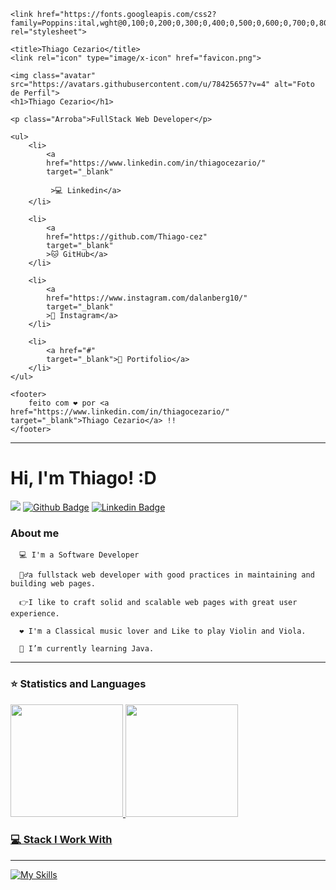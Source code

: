 <!DOCTYPE html>
<html lang="en">
<head>
    <link rel="preconnect" href="https://fonts.googleapis.com">
    <link rel="preconnect" href="https://fonts.gstatic.com" crossorigin>
    <link rel="stylesheet" href="./style.css">
    <meta charset="UTF-8">
    <meta http-equiv="X-UA-Compatible" content="IE=edge">
    <meta name="viewport" content="width=device-width, initial-scale=1.0">
    
   

    <link href="https://fonts.googleapis.com/css2?family=Poppins:ital,wght@0,100;0,200;0,300;0,400;0,500;0,600;0,700;0,800;0,900;1,100;1,200;1,300;1,400;1,500;1,600;1,700;1,800;1,900&family=Roboto+Mono&family=Roboto:wght@400;500;700&display=swap" rel="stylesheet">
    
    <title>Thiago Cezario</title>
    <link rel="icon" type="image/x-icon" href="favicon.png">
</head>
<body class="dark-mode">
     <div class="container">
    <div class="container-card">

    <img class="avatar" src="https://avatars.githubusercontent.com/u/78425657?v=4" alt="Foto de Perfil">
    <h1>Thiago Cezario</h1>

    <p class="Arroba">FullStack Web Developer</p>

    <ul>
        <li>
            <a 
            href="https://www.linkedin.com/in/thiagocezario/"
            target="_blank"

             >💻 Linkedin</a>
        </li>

        <li>
            <a 
            href="https://github.com/Thiago-cez"
            target="_blank"
            >🐱 GitHub</a>
        </li>

        <li>
            <a 
            href="https://www.instagram.com/dalanberg10/"
            target="_blank"
            >📱 Instagram</a>
        </li>

        <li>
            <a href="#"
            target="_blank">💼 Portifolio</a>
        </li>
    </ul>

    <footer>
        feito com ❤️ por <a href="https://www.linkedin.com/in/thiagocezario/" target="_blank">Thiago Cezario</a> !!
    </footer>
    
  </div>

</div>
</body>
</html>






----------------------------------------------------------------------------------------------------------------------------------------------------------------------------------------------------------------------------------------------------------------------------------------------------------------------------------------------

# Hi, I'm Thiago! :D
<a href="mailto:thiago.silva.ts804@gmail.com"><img src="https://img.shields.io/badge/-Gmail-red?style=flat-square&logo=Gmail&logoColor=white"></a>
[![Github Badge](https://img.shields.io/badge/-Github-000?style=flat-square&logo=Github&logoColor=white&link=https://github.com/Thiago-cez)](https://github.com/Thiago-cez)         [![Linkedin Badge](https://img.shields.io/badge/-LinkedIn-blue?style=flat-square&logo=Linkedin&logoColor=white&link=https://www.linkedin.com/in/thiago-cezario-966409125/)](https://www.linkedin.com/in/thiago-cezario-966409125/)

   ### About me
   
      💻 I'm a Software Developer 
      
      🙋‍♂️a fullstack web developer with good practices in maintaining and building web pages. 
       
      👉I like to craft solid and scalable web pages with great user experience.
      
      ❤️ I'm a Classical music lover and Like to play Violin and Viola.
      
      🌱 I’m currently learning Java.
      
-----------------------------------------------------------------------------------------------------------------------------------------------------------------------      
### ⭐ Statistics and Languages 

<div>
  <a href="https://github.com/Thiago-cez/thiagocezario"> 
    <img height="180em" src="https://github-readme-stats.vercel.app/api?username=thiagocezario&show_icons=true&theme=dark&include_all_commits=true&count_private=true"/>
    <img height="180em" src="https://github-readme-stats.vercel.app/api/top-langs/?username=Thiago-cez&layout=compact&langs_count=16&theme=dark"/>
</div>
  

### 💻 Stack I Work With
  --------------------------------------------------------------------------------------------------------------------------------------------------------------------
  [![My Skills](https://skills.thijs.gg/icons?i=js,ts,figma,java,nextjs,mysql,nodejs,react,tailwind,firebase,graphql,prisma,express,scss,vercel)](https://skills.thijs.gg)



 

